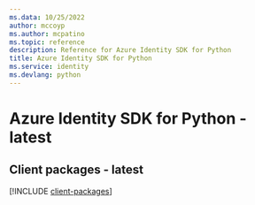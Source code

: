 ```yaml
---
ms.data: 10/25/2022
author: mccoyp
ms.author: mcpatino
ms.topic: reference
description: Reference for Azure Identity SDK for Python
title: Azure Identity SDK for Python
ms.service: identity
ms.devlang: python
---
```

# Azure Identity SDK for Python - latest

## Client packages - latest
[!INCLUDE [client-packages](identity-client-index.md)]